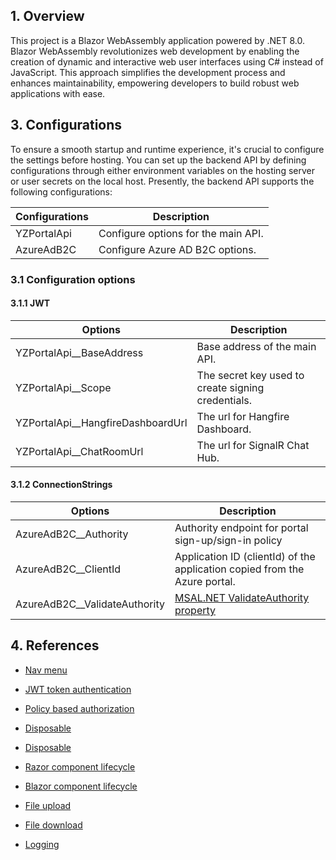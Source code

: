 ﻿## 1. Overview
This project is a Blazor WebAssembly application powered by .NET 8.0. Blazor WebAssembly revolutionizes web development by enabling the creation of dynamic and interactive web user interfaces using C# instead of JavaScript. This approach simplifies the development process and enhances maintainability, empowering developers to build robust web applications with ease.

## 3. Configurations
To ensure a smooth startup and runtime experience, it's crucial to configure the settings before hosting. 
You can set up the backend API by defining configurations through either environment variables on the hosting server or user secrets 
on the local host. Presently, the backend API supports the following configurations:

|Configurations|Description|
|-|-|
|YZPortalApi|Configure options for the main API.|
|AzureAdB2C|Configure Azure AD B2C options.|

### 3.1 Configuration options
#### 3.1.1 JWT
|Options|Description|
|-|-|
|YZPortalApi__BaseAddress|Base address of the main API.|
|YZPortalApi__Scope|The secret key used to create signing credentials.|
|YZPortalApi__HangfireDashboardUrl|The url for Hangfire Dashboard.|
|YZPortalApi__ChatRoomUrl|The url for SignalR Chat Hub.|

#### 3.1.2 ConnectionStrings
|Options|Description|
|-|-|
|AzureAdB2C__Authority|Authority endpoint for portal sign-up/sign-in policy|
|AzureAdB2C__ClientId|Application ID (clientId) of the application copied from the Azure portal.|
|AzureAdB2C__ValidateAuthority|[MSAL.NET ValidateAuthority property](https://learn.microsoft.com/en-us/dotnet/api/microsoft.authentication.webassembly.msal.msalauthenticationoptions.validateauthority?view=aspnetcore-8.0)|

## 4. References

- [Nav menu](https://stackoverflow.com/questions/58914389/how-to-create-navmenu-with-collapsible-submenu-in-net-core-blazor-app)

- [JWT token authentication](https://trystanwilcock.com/2022/09/28/net-6-0-blazor-webassembly-jwt-token-authentication-from-scratch-c-sharp-wasm-tutorial/)

- [Policy based authorization](https://chrissainty.com/securing-your-blazor-apps-configuring-policy-based-authorization-with-blazor/)

- [Disposable](https://www.meziantou.net/canceling-background-tasks-when-a-user-navigates-away-from-a-blazor-component.htm)

- [Disposable](https://www.infoworld.com/article/3649352/how-to-work-with-iasyncdisposable-in-net-6.html)

- [Razor component lifecycle](https://learn.microsoft.com/en-us/aspnet/core/blazor/components/lifecycle?view=aspnetcore-8.0)

- [Blazor component lifecycle](https://blazor-university.com/components/component-lifecycles/)

- [File upload](https://learn.microsoft.com/en-us/aspnet/core/blazor/file-uploads?view=aspnetcore-8.0)

- [File download](https://learn.microsoft.com/en-us/aspnet/core/blazor/file-downloads?view=aspnetcore-8.0)

- [Logging](https://learn.microsoft.com/en-us/aspnet/core/blazor/fundamentals/logging?view=aspnetcore-8.0)